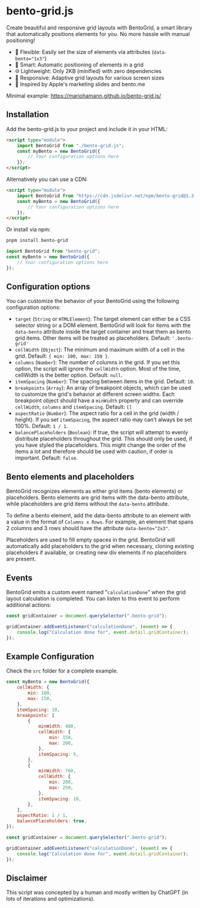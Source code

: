 # bento-grid.js

Create beautiful and responsive grid layouts with BentoGrid, a smart library that automatically positions elements for you. No more hassle with manual positioning!

- 🔧 Flexible: Easily set the size of elements via attributes (`data-bento="1x3"`)
- 🧠 Smart: Automatic positioning of elements in a grid
- 🌐 Lightweight: Only 2KB (minified) with zero dependencies
- 📱 Responsive: Adaptive grid layouts for various screen sizes
- 🎨 Inspired by Apple's marketing slides and bento.me


Minimal example: https://mariohamann.github.io/bento-grid.js/

## Installation

Add the bento-grid.js to your project and include it in your HTML:

```html
<script type="module">
	import BentoGrid from "./bento-grid.js";
	const myBento = new BentoGrid({
		// Your configuration options here
	});
</script>
```

Alternatively you can use a CDN:

```html
<script type="module">
	import BentoGrid from "https://cdn.jsdelivr.net/npm/bento-grid@1.3.0/src/bento-grid.min.js";
	const myBento = new BentoGrid({
		// Your configuration options here
	});
</script>
```

Or install via npm:

```bash
pnpm install bento-grid
```

```js
import BentoGrid from "bento-grid";
const myBento = new BentoGrid({
	// Your configuration options here
});
```

## Configuration options

You can customize the behavior of your BentoGrid using the following configuration options:

-   `target` (`String` or `HTMLElement`): The target element can either be a CSS selector string or a DOM element. BentoGrid will look for items with the `data-bento` attribute inside the target container and treat them as bento grid items. Other items will be treated as placeholders. Default: `'.bento-grid'`
-   `cellWidth` (`Object`): The minimum and maximum width of a cell in the grid. Default: `{ min: 100, max: 150 }`.
-   `columns` (`Number`): The number of columns in the grid. If you set this option, the script will ignore the `cellWidth` option. Most of the time, cellWidth is the better option. Default: `null`.
-   `itemSpacing` (`Number`): The spacing between items in the grid. Default: `10`.
-   `breakpoints` (`Array`): An array of breakpoint objects, which can be used to customize the grid's behavior at different screen widths. Each breakpoint object should have a `minWidth` property and can override `cellWidth`, `columns` and `itemSpacing`. Default: `[]`
-   `aspectRatio` (`Number`): The aspect ratio for a cell in the grid (width / height). If you set `itemSpacing`, the aspect ratio may can't always be set 100%. Default: `1 / 1`.
-   `balancePlaceholders` (`Boolean`): If true, the script will attempt to evenly distribute placeholders throughout the grid. This should only be used, if you have styled the placeholders. This might change the order of the items a lot and therefore should be used with caution, if order is important. Default: `false`.

## Bento elements and placeholders

BentoGrid recognizes elements as either grid items (bento elements) or placeholders. Bento elements are grid items with the data-bento attribute, while placeholders are grid items without the `data-bento` attribute.

To define a bento element, add the data-bento attribute to an element with a value in the format of `Columns x Rows`. For example, an element that spans 2 columns and 3 rows should have the attribute `data-bento="2x3"`.

Placeholders are used to fill empty spaces in the grid. BentoGrid will automatically add placeholders to the grid when necessary, cloning existing placeholders if available, or creating new div elements if no placeholders are present.

## Events

BentoGrid emits a custom event named "`calculationDone`" when the grid layout calculation is completed. You can listen to this event to perform additional actions:

```js
const gridContainer = document.querySelector(".bento-grid");

gridContainer.addEventListener("calculationDone", (event) => {
	console.log("Calculation done for", event.detail.gridContainer);
});
```

## Example Configuration

Check the `src` folder for a complete example.

```js
const myBento = new BentoGrid({
	cellWidth: {
		min: 100,
		max: 150,
	},
	itemSpacing: 10,
	breakpoints: [
		{
			minWidth: 480,
			cellWidth: {
				min: 150,
				max: 200,
			},
			itemSpacing: 5,
		},
		{
			minWidth: 768,
			cellWidth: {
				min: 200,
				max: 250,
			},
			itemSpacing: 10,
		},
	],
	aspectRatio: 1 / 1,
	balancePlaceholders: true,
});

const gridContainer = document.querySelector(".bento-grid");

gridContainer.addEventListener("calculationDone", (event) => {
	console.log("Calculation done for", event.detail.gridContainer);
});
```

## Disclaimer

This script was concepted by a human and mostly written by ChatGPT (in lots of iterations and optimizations).
